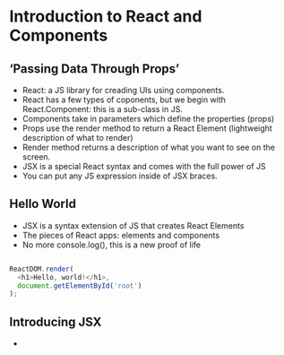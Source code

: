 # Introduction to React and Components

## ‘Passing Data Through Props’
  - React: a JS library for creading UIs using components. 
  - React has a few types of coponents, but we begin with React.Component: this is a sub-class in JS.
  - Components take in parameters which define the properties (props)
  - Props use the render method to return a React Element (lightweight description of what to render)
  - Render method returns a description of what you want to see on the screen.
  - JSX is a special React syntax and comes with the full power of JS
  - You can put any JS expression inside of JSX braces. 

## Hello World
  - JSX is a syntax extension of JS that creates React Elements
  - The pieces of React apps: elements and components
  - No more console.log(), this is a new proof of life

```` javascript

ReactDOM.render(
  <h1>Hello, world!</h1>,
  document.getElementById('root')
);
````

## Introducing JSX
  - 